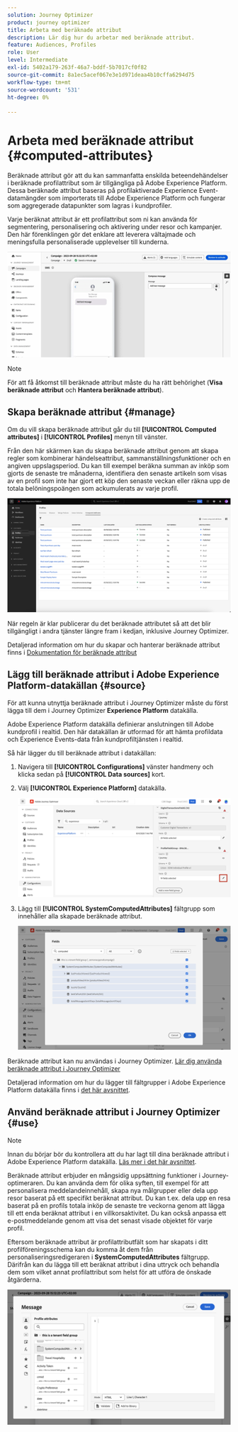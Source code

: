 ```yaml
---
solution: Journey Optimizer
product: journey optimizer
title: Arbeta med beräknade attribut
description: Lär dig hur du arbetar med beräknade attribut.
feature: Audiences, Profiles
role: User
level: Intermediate
exl-id: 5402a179-263f-46a7-bddf-5b7017cf0f82
source-git-commit: 8a1ec5acef067e3e1d971deaa4b10cffa6294d75
workflow-type: tm+mt
source-wordcount: '531'
ht-degree: 0%

---
```


# Arbeta med beräknade attribut {#computed-attributes}

Beräknade attribut gör att du kan sammanfatta enskilda beteendehändelser i beräknade profilattribut som är tillgängliga på Adobe Experience Platform. Dessa beräknade attribut baseras på profilaktiverade Experience Event-datamängder som importerats till Adobe Experience Platform och fungerar som aggregerade datapunkter som lagras i kundprofiler.

Varje beräknat attribut är ett profilattribut som ni kan använda för segmentering, personalisering och aktivering under resor och kampanjer. Den här förenklingen gör det enklare att leverera vältajmade och meningsfulla personaliserade upplevelser till kunderna.


![](../rn/assets/do-not-localize/computed-attributes.gif)


>[!NOTE]
>
>För att få åtkomst till beräknade attribut måste du ha rätt behörighet (**Visa beräknade attribut** och **Hantera beräknade attribut**).

## Skapa beräknade attribut {#manage}

Om du vill skapa beräknade attribut går du till **[!UICONTROL Computed attributes]** i **[!UICONTROL Profiles]** menyn till vänster.

Från den här skärmen kan du skapa beräknade attribut genom att skapa regler som kombinerar händelseattribut, sammanställningsfunktioner och en angiven uppslagsperiod. Du kan till exempel beräkna summan av inköp som gjorts de senaste tre månaderna, identifiera den senaste artikeln som visas av en profil som inte har gjort ett köp den senaste veckan eller räkna upp de totala belöningspoängen som ackumulerats av varje profil.

![](assets/computed-attributes.png)

När regeln är klar publicerar du det beräknade attributet så att det blir tillgängligt i andra tjänster längre fram i kedjan, inklusive Journey Optimizer.

Detaljerad information om hur du skapar och hanterar beräknade attribut finns i [Dokumentation för beräknade attribut](https://experienceleague.adobe.com/docs/experience-platform/profile/computed-attributes/overview.html)

## Lägg till beräknade attribut i Adobe Experience Platform-datakällan {#source}

För att kunna utnyttja beräknade attribut i Journey Optimizer måste du först lägga till dem i Journey Optimizer **Experience Platform** datakälla.

Adobe Experience Platform datakälla definierar anslutningen till Adobe kundprofil i realtid. Den här datakällan är utformad för att hämta profildata och Experience Events-data från kundprofiltjänsten i realtid.

Så här lägger du till beräknade attribut i datakällan:

1. Navigera till **[!UICONTROL Configurations]** vänster handmeny och klicka sedan på **[!UICONTROL Data sources]** kort.

1. Välj **[!UICONTROL Experience Platform]** datakälla.

   ![](assets/computed-attributes-add.png)

1. Lägg till **[!UICONTROL SystemComputedAttributes]** fältgrupp som innehåller alla skapade beräknade attribut.

   ![](assets/computed-attributes-fieldgroup.png)

Beräknade attribut kan nu användas i Journey Optimizer. [Lär dig använda beräknade attribut i Journey Optimizer](#use)

Detaljerad information om hur du lägger till fältgrupper i Adobe Experience Platform datakälla finns i [det här avsnittet](../datasource/adobe-experience-platform-data-source.md).

## Använd beräknade attribut i Journey Optimizer {#use}

>[!NOTE]
>
>Innan du börjar bör du kontrollera att du har lagt till dina beräknade attribut i Adobe Experience Platform datakälla. [Läs mer i det här avsnittet](#source).

Beräknade attribut erbjuder en mångsidig uppsättning funktioner i Journey-optimeraren. Du kan använda dem för olika syften, till exempel för att personalisera meddelandeinnehåll, skapa nya målgrupper eller dela upp resor baserat på ett specifikt beräknat attribut. Du kan t.ex. dela upp en resa baserat på en profils totala inköp de senaste tre veckorna genom att lägga till ett enda beräknat attribut i en villkorsaktivitet. Du kan också anpassa ett e-postmeddelande genom att visa det senast visade objektet för varje profil.

Eftersom beräknade attribut är profilattributfält som har skapats i ditt profilföreningsschema kan du komma åt dem från personaliseringsredigeraren i **SystemComputedAttributes** fältgrupp. Därifrån kan du lägga till ett beräknat attribut i dina uttryck och behandla dem som vilket annat profilattribut som helst för att utföra de önskade åtgärderna.

![](assets/computed-attributes-ajo.png)

